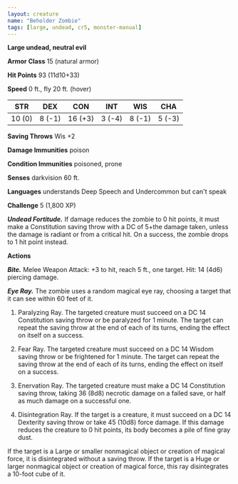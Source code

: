 ```yaml
---
layout: creature
name: "Beholder Zombie"
tags: [large, undead, cr5, monster-manual]
---
```


**Large undead, neutral evil**

**Armor Class** 15 (natural armor)

**Hit Points** 93 (11d10+33)

**Speed** 0 ft., fly 20 ft. (hover)

|   STR   |   DEX   |   CON   |   INT   |   WIS   |   CHA   |
|:-----:|:-----:|:-----:|:-----:|:-----:|:-----:|
| 10 (0) | 8 (-1) | 16 (+3) | 3 (-4) | 8 (-1) | 5 (-3) |

**Saving Throws** Wis +2

**Damage Immunities** poison

**Condition Immunities** poisoned, prone

**Senses** darkvision 60 ft.

**Languages** understands Deep Speech and Undercommon but can't speak

**Challenge** 5 (1,800 XP)

***Undead Fortitude.*** If damage reduces the zombie to 0 hit points, it must make a Constitution saving throw with a DC of 5+the damage taken, unless the damage is radiant or from a critical hit. On a success, the zombie drops to 1 hit point instead.

**Actions**

***Bite.*** Melee Weapon Attack: +3 to hit, reach 5 ft., one target. Hit: 14 (4d6) piercing damage.

***Eye Ray.*** The zombie uses a random magical eye ray, choosing a target that it can see within 60 feet of it.

1. Paralyzing Ray. The targeted creature must succeed on a DC 14 Constitution saving throw or be paralyzed for 1 minute. The target can repeat the saving throw at the end of each of its turns, ending the effect on itself on a success.

2. Fear Ray. The targeted creature must succeed on a DC 14 Wisdom saving throw or be frightened for 1 minute. The target can repeat the saving throw at the end of each of its turns, ending the effect on itself on a success.

3. Enervation Ray. The targeted creature must make a DC 14 Constitution saving throw, taking 36 (8d8) necrotic damage on a failed save, or half as much damage on a successful one.

4. Disintegration Ray. If the target is a creature, it must succeed on a DC 14 Dexterity saving throw or take 45 (10d8) force damage. If this damage reduces the creature to 0 hit points, its body becomes a pile of fine gray dust.

If the target is a Large or smaller nonmagical object or creation of magical force, it is disintegrated without a saving throw. If the target is a Huge or larger nonmagical object or creation of magical force, this ray disintegrates a 10-foot cube of it.

